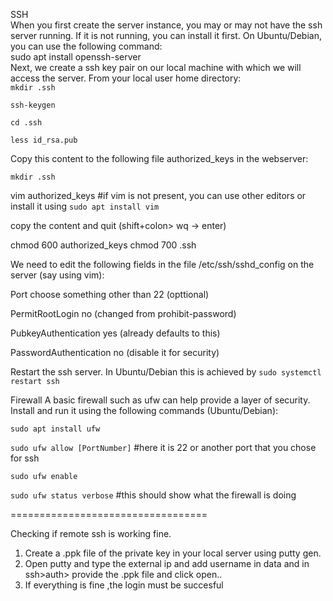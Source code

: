 SSH
<br>
 When you first create the server instance, you may or may not have the ssh server running. If it is not running, you can install it first. On Ubuntu/Debian, you can use the following command:
<br>
sudo apt install openssh-server
<br>
Next, we create a ssh key pair on our local machine with which we will access the server. From your local user home directory:
<br>
`mkdir .ssh`

`ssh-keygen`

`cd .ssh`

`less id_rsa.pub`

Copy this content to the following file authorized_keys in the webserver:

`mkdir .ssh`

vim authorized_keys #if vim is not present, you can use other editors or install it using `sudo apt install vim`

copy the content and quit (shift+colon> wq -> enter)

chmod 600 authorized_keys
chmod 700 .ssh

We need to edit the following fields in the file /etc/ssh/sshd_config on the server (say using vim):

Port choose something other than 22 (opttional)

PermitRootLogin no (changed from prohibit-password)

PubkeyAuthentication yes (already defaults to this)

PasswordAuthentication no (disable it for security)

Restart the ssh server. In Ubuntu/Debian this is achieved by
`sudo systemctl restart ssh`

Firewall
A basic firewall such as ufw can help provide a layer of security.
Install and run it using the following commands (Ubuntu/Debian):

`sudo apt install ufw`

`sudo ufw allow [PortNumber]` #here it is 22 or another port that you chose for ssh

`sudo ufw enable`

`sudo ufw status verbose` #this should show what the firewall is doing

==================================

Checking if remote ssh is working fine.
1. Create a .ppk file of the private key in your local server using putty gen.
2. Open putty and type the external ip and add username in data and in ssh>auth> provide the .ppk file and click open..
3. If everything is fine ,the login must be succesful
